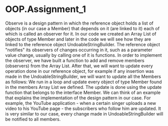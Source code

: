 # OOP.Assignment_1
 

 Observe is a design pattern in which the reference object holds a list of objects (in our case a Member) that depends on it (are linked to it) each of which is called an observer for it.
In our code we created an Array List of objects of type Member and later in the code we will see how they are linked to the reference object UndoableStringBuilder.
The reference object "notifies" its observers of changes occurring in it, such as a parameter value change, usually by calling one of it is functions.
In order to implement the observer, we have built a function to add and remove members (observers) from the Array List.
After that, we will want to update every operation done in our reference object, for example if any insertion was made in the UndoableStringBuilder, we will want to update all the Members as follows:
We run in a loop and update every object of type Member found in the members Array List we defined.
The update is done using the update function that belongs to the interface Member.
We can think of an example that explains the implementation of the design pattern in our case. For example, the YouTube application - when a certain singer uploads a new video to his YouTube page - the subscribers who follow him are updated. It is very similar to our case, every change made in UndoableStringBuilder will be notified to all members.
